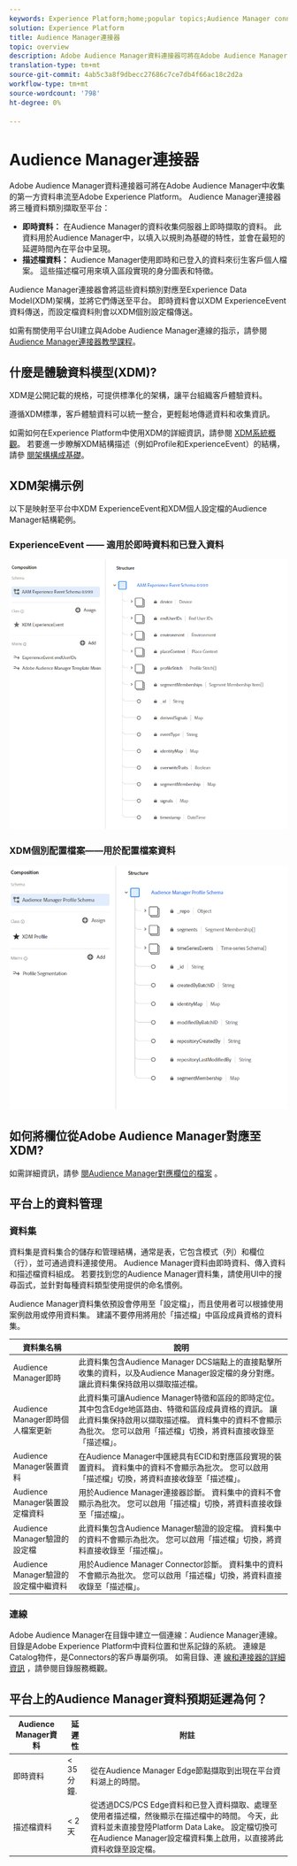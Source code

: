 ```yaml
---
keywords: Experience Platform;home;popular topics;Audience Manager connector;Audience manager;audience manager
solution: Experience Platform
title: Audience Manager連接器
topic: overview
description: Adobe Audience Manager資料連接器可將在Adobe Audience Manager中收集的第一方資料串流至Adobe Experience Platform。 Audience Manager連接器可將三種資料類別擷取至平台。
translation-type: tm+mt
source-git-commit: 4ab5c3a8f9dbecc27686c7ce7db4f66ac18c2d2a
workflow-type: tm+mt
source-wordcount: '798'
ht-degree: 0%

---
```



# Audience Manager連接器

Adobe Audience Manager資料連接器可將在Adobe Audience Manager中收集的第一方資料串流至Adobe Experience Platform。 Audience Manager連接器將三種資料類別擷取至平台：

- **即時資料：** 在Audience Manager的資料收集伺服器上即時擷取的資料。 此資料用於Audience Manager中，以填入以規則為基礎的特性，並會在最短的延遲時間內在平台中呈現。
- **描述檔資料：** Audience Manager使用即時和已登入的資料來衍生客戶個人檔案。 這些描述檔可用來填入區段實現的身分圖表和特徵。

Audience Manager連接器會將這些資料類別對應至Experience Data Model(XDM)架構，並將它們傳送至平台。 即時資料會以XDM ExperienceEvent資料傳送，而設定檔資料則會以XDM個別設定檔傳送。

如需有關使用平台UI建立與Adobe Audience Manager連線的指示，請參閱 [Audience Manager連接器教學課程](../../tutorials/ui/create/adobe-applications/audience-manager.md)。

## 什麼是體驗資料模型(XDM)?

XDM是公開記載的規格，可提供標準化的架構，讓平台組織客戶體驗資料。

遵循XDM標準，客戶體驗資料可以統一整合，更輕鬆地傳遞資料和收集資訊。

如需如何在Experience Platform中使用XDM的詳細資訊，請參閱 [XDM系統概觀](../../../xdm/home.md)。 若要進一步瞭解XDM結構描述（例如Profile和ExperienceEvent）的結構，請參 [閱架構構成基礎](../../../xdm/schema/composition.md)。

## XDM架構示例

以下是映射至平台中XDM ExperienceEvent和XDM個人設定檔的Audience Manager結構範例。

### ExperienceEvent —— 適用於即時資料和已登入資料

![](images/aam-experience-events-for-dcs-and-onboarding-data.png)

### XDM個別配置檔案——用於配置檔案資料

![](images/aam-profile-xdm-for-profile-data.png)

## 如何將欄位從Adobe Audience Manager對應至XDM?

如需詳細資訊，請參 [閱Audience Manager對應欄位的檔案](./mapping/audience-manager.md) 。

## 平台上的資料管理

### 資料集

資料集是資料集合的儲存和管理結構，通常是表，它包含模式（列）和欄位（行），並可通過資料連接使用。 Audience Manager資料由即時資料、傳入資料和描述檔資料組成。 若要找到您的Audience Manager資料集，請使用UI中的搜尋函式，並針對每種資料類型使用提供的命名慣例。

Audience Manager資料集依預設會停用至「設定檔」，而且使用者可以根據使用案例啟用或停用資料集。 建議不要停用將用於「描述檔」中區段成員資格的資料集。

| 資料集名稱 | 說明 |
| ------------ | ----------- |
| Audience Manager即時 | 此資料集包含Audience Manager DCS端點上的直接點擊所收集的資料，以及Audience Manager設定檔的身分對應。 讓此資料集保持啟用以擷取描述檔。 |
| Audience Manager即時個人檔案更新 | 此資料集可讓Audience Manager特徵和區段的即時定位。 其中包含Edge地區路由、特徵和區段成員資格的資訊。 讓此資料集保持啟用以擷取描述檔。 資料集中的資料不會顯示為批次。 您可以啟用「描述檔」切換，將資料直接收錄至「描述檔」。 |
| Audience Manager裝置資料 | 在Audience Manager中匯總具有ECID和對應區段實現的裝置資料。 資料集中的資料不會顯示為批次。 您可以啟用「描述檔」切換，將資料直接收錄至「描述檔」。 |
| Audience Manager裝置設定檔資料 | 用於Audience Manager連接器診斷。 資料集中的資料不會顯示為批次。 您可以啟用「描述檔」切換，將資料直接收錄至「描述檔」。 |
| Audience Manager驗證的設定檔 | 此資料集包含Audience Manager驗證的設定檔。 資料集中的資料不會顯示為批次。 您可以啟用「描述檔」切換，將資料直接收錄至「描述檔」。 |
| Audience Manager驗證的設定檔中繼資料 | 用於Audience Manager Connector診斷。 資料集中的資料不會顯示為批次。 您可以啟用「描述檔」切換，將資料直接收錄至「描述檔」。 |

### 連線

Adobe Audience Manager在目錄中建立一個連線：Audience Manager連線。 目錄是Adobe Experience Platform中資料位置和世系記錄的系統。 連線是Catalog物件，是Connectors的客戶專屬例項。 如需目錄、連 [線和連接器的詳細資訊](../../../catalog/home.md) ，請參閱目錄服務概觀。

## 平台上的Audience Manager資料預期延遲為何？

| Audience Manager資料 | 延遲性 | 附註 |
| --- | --- | --- |
| 即時資料 | &lt; 35 分鐘. | 從在Audience Manager Edge節點擷取到出現在平台資料湖上的時間。 |
| 描述檔資料 | &lt; 2 天 | 從透過DCS/PCS Edge資料和已登入資料擷取、處理至使用者描述檔，然後顯示在描述檔中的時間。 今天，此資料並未直接登陸Platform Data Lake。 設定檔切換可在Audience Manager設定檔資料集上啟用，以直接將此資料收錄至設定檔。 |